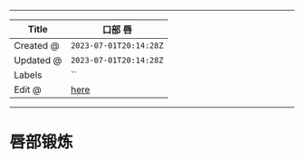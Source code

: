 -----

| Title     | 口部 唇                                           |
| --------- | ---------------------------------------------- |
| Created @ | `2023-07-01T20:14:28Z`                         |
| Updated @ | `2023-07-01T20:14:28Z`                         |
| Labels    | \`\`                                           |
| Edit @    | [here](https://github.com/junxnone/l/issues/8) |

-----

# 唇部锻炼
